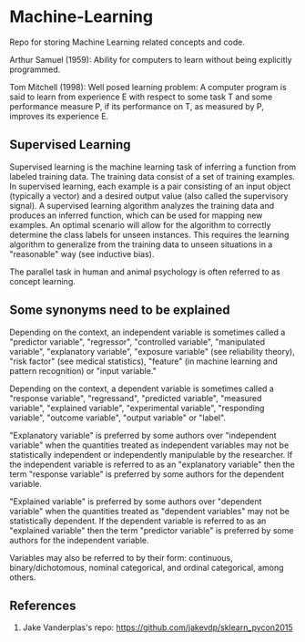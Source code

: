 # Machine-Learning
Repo for storing Machine Learning related concepts and code.

Arthur Samuel (1959): Ability for computers to learn without being explicitly programmed.

Tom Mitchell (1998): Well posed learning problem: A computer program is said to learn from experience E with respect to some task T and some performance measure P, if its performance on T, as measured by P, improves its experience E.

## Supervised Learning

Supervised learning is the machine learning task of inferring a function from labeled training data. The training data consist of a set of training examples. In supervised learning, each example is a pair consisting of an input object (typically a vector) and a desired output value (also called the supervisory signal). A supervised learning algorithm analyzes the training data and produces an inferred function, which can be used for mapping new examples. An optimal scenario will allow for the algorithm to correctly determine the class labels for unseen instances. This requires the learning algorithm to generalize from the training data to unseen situations in a "reasonable" way (see inductive bias).

The parallel task in human and animal psychology is often referred to as concept learning.

## Some synonyms need to be explained

Depending on the context, an independent variable is sometimes called a "predictor variable", "regressor", "controlled variable", "manipulated variable", "explanatory variable", "exposure variable" (see reliability theory), "risk factor" (see medical statistics), "feature" (in machine learning and pattern recognition) or "input variable."

Depending on the context, a dependent variable is sometimes called a "response variable", "regressand", "predicted variable", "measured variable", "explained variable", "experimental variable", "responding variable", "outcome variable", "output variable" or "label".

"Explanatory variable" is preferred by some authors over "independent variable" when the quantities treated as independent variables may not be statistically independent or independently manipulable by the researcher. If the independent variable is referred to as an "explanatory variable" then the term "response variable" is preferred by some authors for the dependent variable.

"Explained variable" is preferred by some authors over "dependent variable" when the quantities treated as "dependent variables" may not be statistically dependent. If the dependent variable is referred to as an "explained variable" then the term "predictor variable" is preferred by some authors for the independent variable.

Variables may also be referred to by their form: continuous, binary/dichotomous, nominal categorical, and ordinal categorical, among others.







## References
1. Jake Vanderplas's repo: https://github.com/jakevdp/sklearn_pycon2015
